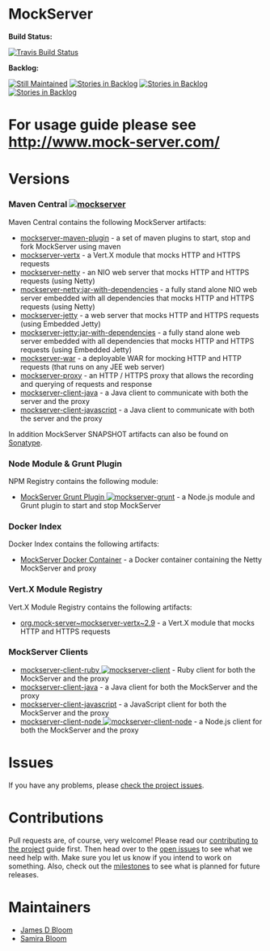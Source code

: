 MockServer
========== 

**Build Status:** 

[![Travis Build Status](https://travis-ci.org/jamesdbloom/mockserver.svg?branch=master)](https://travis-ci.org/jamesdbloom/mockserver)

**Backlog:**

[![Still Maintained](http://stillmaintained.com/jamesdbloom/mockserver.png)](http://stillmaintained.com/jamesdbloom/mockserver) [![Stories in Backlog](https://badge.waffle.io/jamesdbloom/mockserver.png?label=proposal&title=Proposals)](https://waffle.io/jamesdbloom/mockserver) [![Stories in Backlog](https://badge.waffle.io/jamesdbloom/mockserver.png?label=ready&title=Ready)](https://waffle.io/jamesdbloom/mockserver) [![Stories in Backlog](https://badge.waffle.io/jamesdbloom/mockserver.png?label=in%20progress&title=In%20Progress)](https://waffle.io/jamesdbloom/mockserver)

# For usage guide please see http://www.mock-server.com/

# Versions

### Maven Central [![mockserver](https://maven-badges.herokuapp.com/maven-central/org.mock-server/mockserver-netty/badge.svg?style=flat)](http://search.maven.org/#search%7Cga%7C1%7Cmockserver)

Maven Central contains the following MockServer artifacts:

* [mockserver-maven-plugin](https://maven-badges.herokuapp.com/maven-central/org.mock-server/mockserver-maven-plugin) - a set of maven plugins to start, stop and fork MockServer using maven
* [mockserver-vertx](https://maven-badges.herokuapp.com/maven-central/org.mock-server/mockserver-vertx) - a Vert.X module that mocks HTTP and HTTPS requests
* [mockserver-netty](https://maven-badges.herokuapp.com/maven-central/org.mock-server/mockserver-netty) - an NIO web server that mocks HTTP and HTTPS requests (using Netty)
* [mockserver-netty:jar-with-dependencies](https://maven-badges.herokuapp.com/maven-central/org.mock-server/mockserver-netty) - a fully stand alone NIO web server embedded with all dependencies that mocks HTTP and HTTPS requests (using Netty)
* [mockserver-jetty](https://maven-badges.herokuapp.com/maven-central/org.mock-server/mockserver-jetty) - a web server that mocks HTTP and HTTPS requests (using Embedded Jetty)
* [mockserver-jetty:jar-with-dependencies](https://maven-badges.herokuapp.com/maven-central/org.mock-server/mockserver-jetty) - a fully stand alone web server embedded with all dependencies that mocks HTTP and HTTPS requests (using Embedded Jetty)
* [mockserver-war](https://maven-badges.herokuapp.com/maven-central/org.mock-server/mockserver-war) - a deployable WAR for mocking HTTP and HTTP requests (that runs on any JEE web server)
* [mockserver-proxy](https://maven-badges.herokuapp.com/maven-central/org.mock-server/mockserver-proxy) - an HTTP / HTTPS proxy that allows the recording and querying of requests and response
* [mockserver-client-java](https://maven-badges.herokuapp.com/maven-central/org.mock-server/mockserver-client-java) - a Java client to communicate with both the server and the proxy
* [mockserver-client-javascript](https://maven-badges.herokuapp.com/maven-central/org.mock-server/mockserver-client-javascript) - a Java client to communicate with both the server and the proxy

In addition MockServer SNAPSHOT artifacts can also be found on [Sonatype](https://oss.sonatype.org/index.html#nexus-search;quick~mockserver).

### Node Module & Grunt Plugin

NPM Registry contains the following module:

* [MockServer Grunt Plugin ![mockserver-grunt](https://nodei.co/npm/mockserver-grunt.png?mini=true)](https://www.npmjs.org/package/mockserver-grunt) - a Node.js module and Grunt plugin to start and stop MockServer

### Docker Index

Docker Index contains the following artifacts:

* [MockServer Docker Container](https://registry.hub.docker.com/u/jamesdbloom/mockserver) - a Docker container containing the Netty MockServer and proxy

### Vert.X Module Registry

Vert.X Module Registry contains the following artifacts:

* [org.mock-server~mockserver-vertx~2.9](http://modulereg.vertx.io/) - a Vert.X module that mocks HTTP and HTTPS requests

### MockServer Clients

* [mockserver-client-ruby ![mockserver-client](https://badge.fury.io/rb/mockserver-client.png)](https://rubygems.org/gems/mockserver-client) - Ruby client for both the MockServer and the proxy 
* [mockserver-client-java](http://search.maven.org/#search%7Cga%7C1%7Cmockserver-client-java) - a Java client for both the MockServer and the proxy 
* [mockserver-client-javascript](https://rubygems.org/gems/mockserver-client-javascript) - a JavaScript client for both the MockServer and the proxy 
* [mockserver-client-node ![mockserver-client-node](https://nodei.co/npm/mockserver-client.png?mini=true)](https://www.npmjs.org/package/mockserver-client) - a Node.js client for both the MockServer and the proxy 

# Issues

If you have any problems, please [check the project issues](https://github.com/jamesdbloom/mockserver/issues?state=open).

# Contributions

Pull requests are, of course, very welcome! Please read our [contributing to the project](https://github.com/jamesdbloom/mockserver/wiki/Contributing-to-the-project) guide first. Then head over to the [open issues](https://github.com/jamesdbloom/mockserver/issues?state=open) to see what we need help with. Make sure you let us know if you intend to work on something. Also, check out the [milestones](https://github.com/jamesdbloom/mockserver/issues/milestones) to see what is planned for future releases.

# Maintainers
* [James D Bloom](http://blog.jamesdbloom.com)
* [Samira Bloom](https://github.com/samirabloom)
